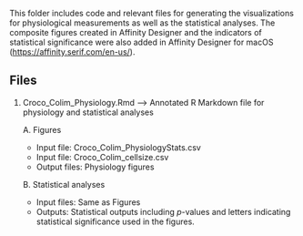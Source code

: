 This folder includes code and relevant files for generating the visualizations for physiological measurements as well as the statistical analyses. The composite figures created in Affinity Designer and the indicators of statistical significance were also added in Affinity Designer for macOS (https://affinity.serif.com/en-us/).

## Files

1. Croco_Colim_Physiology.Rmd --> Annotated R Markdown file for physiology and statistical analyses

    A. Figures
      - Input file: Croco_Colim_PhysiologyStats.csv
      - Input file: Croco_Colim_cellsize.csv
      - Output files: Physiology figures

    B. Statistical analyses
      - Input files: Same as Figures
      - Outputs: Statistical outputs including _p_-values and letters indicating statistical significance used in the figures. 
